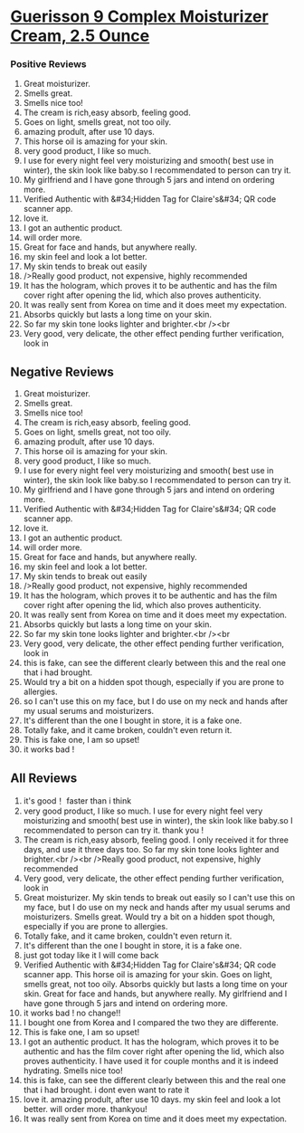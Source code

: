 # [Guerisson 9 Complex Moisturizer Cream, 2.5 Ounce](https://products.checkmycream.com/products/Guerisson-9-Complex-Moisturizer-Cream-2.5-Ounce.html)

### Positive Reviews

<ol>
      <li>Great moisturizer.  </li>
      <li>Smells great.</li>
      <li>Smells nice too!</li>
      <li>The cream is rich,easy absorb, feeling good.</li>
      <li>Goes on light, smells great, not too oily.  </li>
      <li>amazing prodult, after use 10 days.</li>
      <li>This horse oil is amazing for your skin.  </li>
      <li>very good product, I like so much.</li>
      <li>I use for every night feel very moisturizing and smooth( best use in winter), the skin look like baby.so I recommendated to person can try it.</li>
      <li>My girlfriend and I have gone through 5 jars and intend on ordering more.</li>
      <li>Verified Authentic with &amp;#34;Hidden Tag for Claire&#x27;s&amp;#34; QR code scanner app.  </li>
      <li>love it.</li>
      <li>I got an authentic product.</li>
      <li>will order more.</li>
      <li>Great for face and hands, but anywhere really.  </li>
      <li>my skin feel and look a lot better.</li>
      <li>My  skin tends to break out easily</li>
      <li>/&gt;Really good product, not expensive, highly recommended</li>
      <li>It has the hologram, which proves it to be authentic and has the film cover right after opening the lid, which also proves authenticity.</li>
      <li>It was really sent from Korea on time and it does meet my expectation.</li>
      <li>Absorbs quickly but lasts a long time on your skin.  </li>
      <li>So far my skin tone looks lighter and brighter.&lt;br /&gt;&lt;br</li>
      <li>Very good, very delicate, the other effect pending further verification, look in</li>
</ol>


<h2>Negative Reviews</h2>
<ol>
<li> Great moisturizer.  </li>
<li> Smells great.</li>
<li> Smells nice too!</li>
<li> The cream is rich,easy absorb, feeling good.</li>
<li> Goes on light, smells great, not too oily.  </li>
<li> amazing prodult, after use 10 days.</li>
<li> This horse oil is amazing for your skin.  </li>
<li> very good product, I like so much.</li>
<li> I use for every night feel very moisturizing and smooth( best use in winter), the skin look like baby.so I recommendated to person can try it.</li>
<li> My girlfriend and I have gone through 5 jars and intend on ordering more.</li>
<li> Verified Authentic with &amp;#34;Hidden Tag for Claire&#x27;s&amp;#34; QR code scanner app.  </li>
<li> love it.</li>
<li> I got an authentic product.</li>
<li> will order more.</li>
<li> Great for face and hands, but anywhere really.  </li>
<li> my skin feel and look a lot better.</li>
<li> My  skin tends to break out easily</li>
<li> /&gt;Really good product, not expensive, highly recommended</li>
<li> It has the hologram, which proves it to be authentic and has the film cover right after opening the lid, which also proves authenticity.</li>
<li> It was really sent from Korea on time and it does meet my expectation.</li>
<li> Absorbs quickly but lasts a long time on your skin.  </li>
<li> So far my skin tone looks lighter and brighter.&lt;br /&gt;&lt;br</li>
<li> Very good, very delicate, the other effect pending further verification, look in</li>
<li> this is fake, can see the different clearly between this and the real one that i had brought.</li>
<li> Would try a bit on a hidden spot though, especially if you are prone to allergies.</li>
<li> so I can&#x27;t use this on my face, but I do use on my neck and hands after my usual serums and moisturizers.  </li>
<li> It&#x27;s different than the one I bought in store, it is a fake one.</li>
<li> Totally fake, and it came broken, couldn&#x27;t even return it.</li>
<li> This is fake one, I am so upset!</li>
<li> it works bad !</li>
</ol>

<h2>All Reviews</h2>

<ol>
    <li> it&#x27;s good！ faster than i think</li>
    <li> very good product, I like so much. I use for every night feel very moisturizing and smooth( best use in winter), the skin look like baby.so I recommendated to person can try it. thank you !</li>
    <li> The cream is rich,easy absorb, feeling good. I only received it for three days, and use it three days too. So far my skin tone looks lighter and brighter.&lt;br /&gt;&lt;br /&gt;Really good product, not expensive, highly recommended</li>
    <li> Very good, very delicate, the other effect pending further verification, look in</li>
    <li> Great moisturizer.  My  skin tends to break out easily so I can&#x27;t use this on my face, but I do use on my neck and hands after my usual serums and moisturizers.  Smells great. Would try a bit on a hidden spot though, especially if you are prone to allergies.</li>
    <li> Totally fake, and it came broken, couldn&#x27;t even return it.</li>
    <li> It&#x27;s different than the one I bought in store, it is a fake one.</li>
    <li> just got today  like it I will come back</li>
    <li> Verified Authentic with &amp;#34;Hidden Tag for Claire&#x27;s&amp;#34; QR code scanner app.  This horse oil is amazing for your skin.  Goes on light, smells great, not too oily.  Absorbs quickly but lasts a long time on your skin.  Great for face and hands, but anywhere really.  My girlfriend and I have gone through 5 jars and intend on ordering more.</li>
    <li> it works bad ! no change!!</li>
    <li> I bought one from Korea and I compared the two they are differente.</li>
    <li> This is fake one, I am so upset!</li>
    <li> I got an authentic product. It has the hologram, which proves it to be authentic and has the film cover right after opening the lid, which also proves authenticity. I have used it for couple months and it is indeed hydrating. Smells nice too!</li>
    <li> this is fake, can see the different clearly between this and the real one that i had brought. i dont even want to rate it</li>
    <li> love it. amazing prodult, after use 10 days. my skin feel and look a lot better. will order more. thankyou!</li>
    <li> It was really sent from Korea on time and it does meet my expectation.</li>
</ol>





